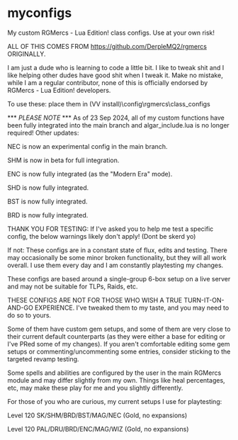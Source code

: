 # myconfigs
My custom RGMercs - Lua Edition! class configs. Use at your own risk!

ALL OF THIS COMES FROM https://github.com/DerpleMQ2/rgmercs ORIGINALLY.

I am just a dude who is learning to code a little bit. I like to tweak shit and I like helping other dudes have good shit when I tweak it.
Make no mistake, while I am a regular contributor, none of this is officially endorsed by RGMercs - Lua Edition! developers.

To use these: place them in (VV install)\config\rgmercs\class_configs

*** *PLEASE NOTE* *** As of 23 Sep 2024, all of my custom functions have been fully integrated into the main branch and algar_include.lua is no longer required!
Other updates: 

NEC is now an experimental config in the main branch.

SHM is now in beta for full integration.

ENC is now fully integrated (as the "Modern Era" mode).

SHD is now fully integrated. 

BST is now fully integrated. 

BRD is now fully integrated.


THANK YOU FOR TESTING:
If I've asked you to help me test a specific config, the below warnings likely don't apply! (Dont be skerd yo)

If not:
These configs are in a constant state of flux, edits and testing. There may occasionally be some minor broken functionality, but they will all work overall. I use them every day and I am constantly playtesting my changes.

These configs are based around a single-group 6-box setup on a live server and may not be suitable for TLPs, Raids, etc.

THESE CONFIGS ARE NOT FOR THOSE WHO WISH A TRUE TURN-IT-ON-AND-GO EXPERIENCE. I've tweaked them to my taste, and you may need to do so to yours.

Some of them have custom gem setups, and some of them are very close to their current default counterparts (as they were either a base for editing or I've PRed some of my changes).
If you aren't comfortable editing some gem setups or commenting/uncommenting some entries, consider sticking to the targeted revamp testing.

Some spells and abilities are configured by the user in the main RGMercs module and may differ slightly from my own. Things like heal percentages, etc, may make these play for me and you slightly differently.

For those of you who are curious, my current setups I use for playtesting:

Level 120 SK/SHM/BRD/BST/MAG/NEC (Gold, no expansions)

Level 120 PAL/DRU/BRD/ENC/MAG/WIZ (Gold, no expansions)
